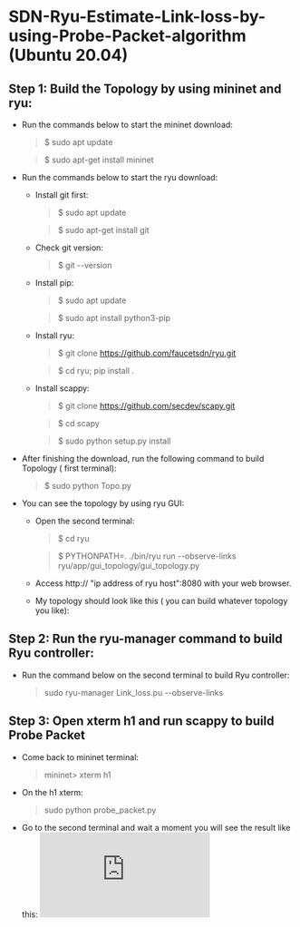 # SDN-Ryu-Estimate-Link-loss-by-using-Probe-Packet-algorithm (Ubuntu 20.04)

## Step 1: Build the Topology by using mininet and ryu:

- Run the commands below to start the mininet download:

    > $ sudo apt update

    > $ sudo apt-get install mininet

- Run the commands below to start the ryu download:
    - Install git first:
        > $ sudo apt update

        > $ sudo apt-get install git
    - Check git version:
        > $ git --version

    - Install pip:
        > $ sudo apt update

        > $ sudo apt install python3-pip
    - Install ryu:
        > $  git clone https://github.com/faucetsdn/ryu.git

        > $ cd ryu; pip install .

    - Install scappy:

        > $ git clone https://github.com/secdev/scapy.git
        
        > $ cd scapy

        > $ sudo python setup.py install
- After finishing the download, run the following command to build Topology ( first terminal):
  
    > $ sudo python Topo.py

- You can see the topology by using ryu GUI:
    - Open the second terminal:

        > $ cd ryu
        
        > $  PYTHONPATH=. ./bin/ryu run --observe-links ryu/app/gui_topology/gui_topology.py

    - Access http:// "ip address of ryu host":8080 with your web browser.

    - My topology should look like this ( you can build whatever topology you like):
  
## Step 2: Run the ryu-manager command to build Ryu controller:
-   Run the command below on the second terminal to build Ryu controller:
    
    >   sudo ryu-manager Link_loss.pu --observe-links 

## Step 3: Open xterm h1 and run scappy to build Probe Packet

- Come back to mininet terminal:
    > mininet> xterm h1

- On the h1 xterm:
    > sudo python probe_packet.py

- Go to the second terminal and wait a moment you will see the result like this:
    ![](https://github.com/TranAnh-Tuan/SDN-Ryu-Estimate-Link-loss-by-using-Probe-Packet-algorithm/blob/main/Link-loss/probe_packet.py)
